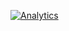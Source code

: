 [![Analytics](https://ga-beacon.appspot.com/UA-80038354-1/main)](https://github.com/ericczekner/ga-beacon-et)
